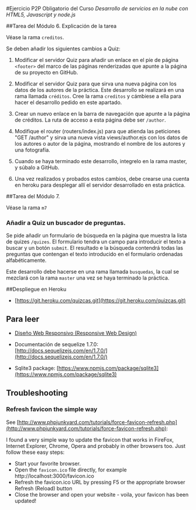 #Ejercicio P2P Obligatorio del Curso *Desarrollo de servicios en la nube con HTML5, Javascript y node.js*

##Tarea del Módulo 6. Explicación de la tarea

Véase la rama `creditos`.

Se deben añadir los siguientes cambios a Quiz:

1. Modificar el servidor Quiz para añadir un enlace en el píe de página `<footer>`
del marco de las páginas renderizadas que apunte a la página de su proyecto en GitHub.

2. Modificar el servidor Quiz para que sirva una nueva página con
los datos de los autores de la práctica. Este desarrollo se realizará
en una rama llamada `créditos`. Cree la rama `creditos` y cámbiese a
ella para hacer el desarrollo pedido en este apartado.

3. Crear un nuevo enlace en la barra de navegación que apunte a la página de créditos. 
La ruta de acceso a esta página debe ser `/author`.

4. Modifique el router (routers/index.js) para que atienda las
peticiones "GET /author" y sirva una nueva vista views/author.ejs
con los datos de los autores o autor de la página, mostrando el
nombre de los autores y una fotografía.

5.  Cuando se haya terminado este desarrollo, integrelo en la rama master, y súbalo a GitHub.

7. Una vez realizados y probados estos cambios, debe crearse una cuenta en heroku para desplegar allí el servidor desarrollado en esta práctica.

##Tarea del Módulo 7. 

Véase la rama `m7`

### Añadir a Quiz un buscador de preguntas.

Se pide añadir un formulario de búsqueda en la página que muestra la lista de quizes `/quizes`.
El formulario tendra un campo para introducir el texto a buscar y un botón `submit`.
El resultado e la búsqueda contendrá todas las preguntas que contengan el texto 
introducido en el formulario ordenadas alfabéticamente.

Este desarrollo debe hacerse en una rama llamada `busquedas`, la cual se mezclará con la rama
`master` una vez se haya terminado la práctica.


##Despliegue en Heroku

* [https://git.heroku.com/quizcas.git](https://git.heroku.com/quizcas.git)

## Para leer

* [Diseño Web Responsivo (Responsive Web Design)](http://xn--diseowebresponsive-q0b.org/?utm_source=redirects&utm_medium=dise%25C3%25B1owebresponsivo.com.ar&utm_campaign=301_Redirects)

* Documentación de sequelize 1.7.0: 
[http://docs.sequelizejs.com/en/1.7.0/](http://docs.sequelizejs.com/en/1.7.0/)

* Sqlite3 package: [https://www.npmjs.com/package/sqlite3](https://www.npmjs.com/package/sqlite3)
## Troubleshooting

###  Refresh favicon the simple way

See [http://www.phpjunkyard.com/tutorials/force-favicon-refresh.php](http://www.phpjunkyard.com/tutorials/force-favicon-refresh.php):

I found a very simple way to update the favicon that works in FireFox, Internet Explorer, Chrome, Opera and probably in other browsers too. Just follow these easy steps:

* Start your favorite browser.
* Open the `favicon.ico` file directly, for example http://localhost:3000/favicon.ico
* Refresh the favicon.ico URL by pressing F5 or the appropriate browser Refresh (Reload) button
* Close the browser and open your website - voila, your favicon has been updated!

